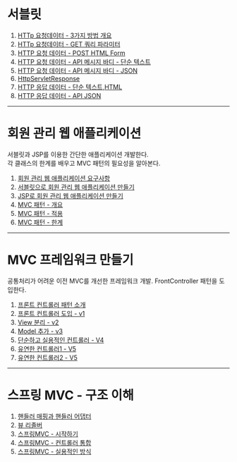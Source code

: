 # 서블릿

1. [HTTp 요청데이터 - 3가지 방법 개요](Lecture-Note/2-5.md)
2. [HTTp 요청데이터 - GET 쿼리 파라미터](Lecture-Note/2-6.md)
3. [HTTP 요청 데이터 - POST HTML Form](Lecture-Note/2-7.md)
4. [HTTP 요청 데이터 - API 메시지 바디 - 단순 텍스트](Lecture-Note/2-8.md)
5. [HTTP 요청 데이터 - API 메시지 바디 - JSON](Lecture-Note/2-9.md)
6. [HttpServletResponse](Lecture-Note/2-10.md)
7. [HTTP 응답 데이터 - 단순 텍스트,HTML](Lecture-Note/2-11.md)
8. [HTTP 응답 데이터 - API JSON](Lecture-Note/2-12.md)

---

# 회원 관리 웹 애플리케이션

서블릿과 JSP를 이용한 간단한 애플리케이션 개발한다.  
각 클래스의 한계를 배우고 MVC 패턴의 필요성을 알아본다.

1. [회원 관리 웹 애플리케이션 요구사항](Lecture-Note/3-1.md)
2. [서블릿으로 회원 관리 웹 애플리케이션 만들기](Lecture-Note/3-2.md)
3. [JSP로 회원 관리 웹 애플리케이션 만들기](Lecture-Note/3-3.md)
4. [MVC 패턴 - 개요](Lecture-Note/3-4.md)
5. [MVC 패턴 - 적용](Lecture-Note/3-5.md)
6. [MVC 패턴 - 한계](Lecture-Note/3-6.md)

---

# MVC 프레임워크 만들기

공통처리가 어려운 이전 MVC를 개선한 프레임워크 개발.
FrontController 패턴을 도입한다.

1. [프론트 컨트롤러 패턴 소개](Lecture-Note/4-1.md)
2. [프론트 컨트롤러 도입 - v1](Lecture-Note/4-2.md)
3. [View 분리 - v2](Lecture-Note/4-3.md)
4. [Model 추가 - v3](Lecture-Note/4-4.md)
5. [단순하고 실용적인 컨트롤러 - V4](Lecture-Note/4-5.md)
6. [유연한 컨트롤러1 - V5](Lecture-Note/4-6.md)
7. [유연한 컨트롤러2 - V5](Lecture-Note/4-7.md)

---

# 스프링 MVC - 구조 이해

1. [핸들러 매핑과 핸들러 어댑터](Lecture-Note/5-2.md)
2. [뷰 리졸버](Lecture-Note/5-3.md)
3. [스프링MVC - 시작하기](Lecture-Note/5-4.md)
4. [스프링MVC - 컨트롤러 통합](Lecture-Note/5-5.md)
5. [스프링MVC - 실용적인 방식](Lecture-Note/5-6.md)

